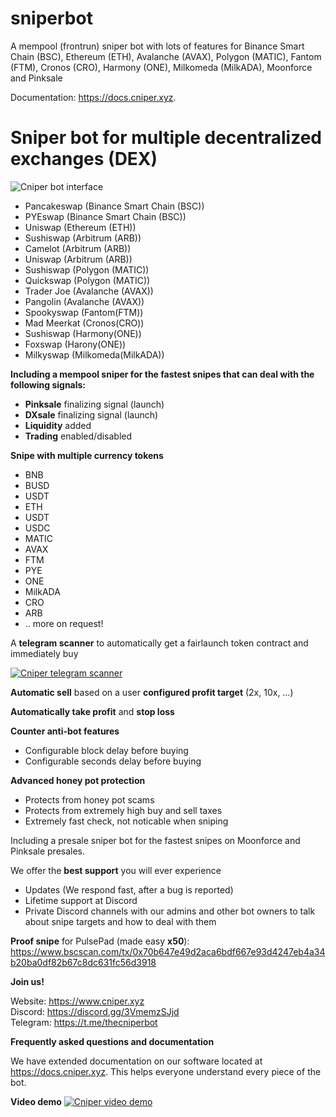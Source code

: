 # sniperbot
A mempool (frontrun) sniper bot with lots of features for Binance Smart Chain (BSC), Ethereum (ETH), Avalanche (AVAX), Polygon (MATIC), Fantom (FTM), Cronos (CRO), Harmony (ONE), Milkomeda (MilkADA), Moonforce and Pinksale

Documentation: <a href=" https://docs.cniper.xyz" target="_blank">https://docs.cniper.xyz</a>.

# Sniper bot for multiple decentralized exchanges (DEX)

![Cniper bot interface](https://www.cniper.xyz/wp-content/uploads/2022/01/Cniper-GUI-v1.4.5.png "sniper bot interface")

* Pancakeswap (Binance Smart Chain (BSC))
* PYEswap (Binance Smart Chain (BSC))
* Uniswap (Ethereum (ETH))
* Sushiswap (Arbitrum (ARB))
* Camelot (Arbitrum (ARB))
* Uniswap (Arbitrum (ARB))
* Sushiswap (Polygon (MATIC))
* Quickswap (Polygon (MATIC))
* Trader Joe (Avalanche (AVAX))
* Pangolin (Avalanche (AVAX))
* Spookyswap (Fantom(FTM))
* Mad Meerkat (Cronos(CRO))
* Sushiswap (Harmony(ONE))
* Foxswap (Harony(ONE))
* Milkyswap (Milkomeda(MilkADA))

**Including a mempool sniper for the fastest snipes that can deal with the following signals:**

* **Pinksale** finalizing signal (launch)
* **DXsale** finalizing signal (launch)
* **Liquidity** added
* **Trading** enabled/disabled

**Snipe with multiple currency tokens**

* BNB
* BUSD
* USDT
* ETH
* USDT
* USDC
* MATIC
* AVAX
* FTM
* PYE
* ONE
* MilkADA
* CRO
* ARB
* .. more on request!

A **telegram scanner** to automatically get a fairlaunch token contract and immediately buy

[![Cniper telegram scanner](https://www.cniper.xyz/wp-content/uploads/2023/04/telegram-scanner-screenshot.png)](https://www.cniper.xyz/wp-content/uploads/2023/04/telegram-scanner-parsing.gif)

**Automatic sell** based on a user **configured profit target** (2x, 10x, …)

**Automatically take profit** and **stop loss**

**Counter anti-bot features**

* Configurable block delay before buying
* Configurable seconds delay before buying

**Advanced honey pot protection**
* Protects from honey pot scams
* Protects from extremely high buy and sell taxes
* Extremely fast check, not noticable when sniping

Including a presale sniper bot for the fastest snipes on Moonforce and Pinksale presales.

We offer the **best support** you will ever experience
* Updates (We respond fast, after a bug is reported)
* Lifetime support at Discord
* Private Discord channels with our admins and other bot owners to talk about snipe targets and how to deal with them

**Proof snipe** for PulsePad (made easy **x50**): https://www.bscscan.com/tx/0x70b647e49d2aca6bdf667e93d4247eb4a34b20ba0df82b67c8dc631fc56d3918

**Join us!**

Website: https://www.cniper.xyz<br />
Discord: https://discord.gg/3VmemzSJjd<br />
Telegram: https://t.me/thecniperbot<br />

**Frequently asked questions and documentation**

We have extended documentation on our software located at <a href=" https://docs.cniper.xyz" target="_blank">https://docs.cniper.xyz</a>. This helps everyone understand every piece of the bot.

**Video demo**
[![Cniper video demo](https://user-images.githubusercontent.com/96018038/145722500-53f18bf4-ba4d-4525-96ea-6c21c2984105.png)](https://www.youtube.com/watch?v=wVBoqnkCXyk)

